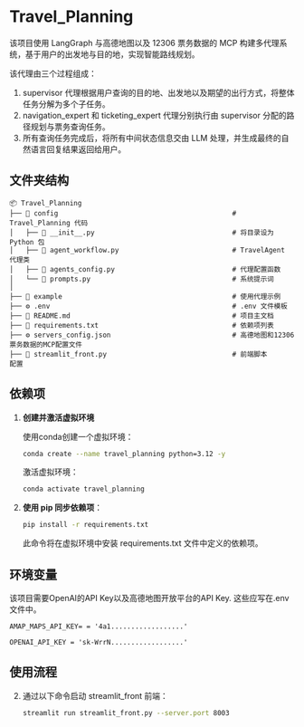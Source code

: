 # Travel_Planning
该项目使用 LangGraph 与高德地图以及 12306 票务数据的 MCP 构建多代理系统，基于用户的出发地与目的地，实现智能路线规划。

该代理由三个过程组成：
1. supervisor 代理根据用户查询的目的地、出发地以及期望的出行方式，将整体任务分解为多个子任务。
2. navigation_expert 和 ticketing_expert 代理分别执行由 supervisor 分配的路径规划与票务查询任务。
3. 所有查询任务完成后，将所有中间状态信息交由 LLM 处理，并生成最终的自然语言回复结果返回给用户。

## 文件夹结构

```plaintext
📦 Travel_Planning
├── 📁 config                                           # Travel_Planning 代码
│   ├── 📄 __init__.py                                  # 将目录设为 Python 包
│   ├── 📄 agent_workflow.py                            # TravelAgent 代理类
│   ├── 📄 agents_config.py                             # 代理配置函数
│   └── 📄 prompts.py                                   # 系统提示词
│
├── 📁 example                                          # 使用代理示例
├── ⚙️ .env                                             # .env 文件模板
├── 📄 README.md                                        # 项目主文档
├── 📄 requirements.txt                                 # 依赖项列表
├── ⚙️ servers_config.json                              # 高德地图和12306票务数据的MCP配置文件
├── 📄 streamlit_front.py                               # 前端脚本
配置
```

## 依赖项

1. **创建并激活虚拟环境**

    使用conda创建一个虚拟环境：

    ```bash
    conda create --name travel_planning python=3.12 -y
    ```

    激活虚拟环境：
     
     ```bash
    conda activate travel_planning
    ```

2. **使用 pip 同步依赖项**：

    ```bash
    pip install -r requirements.txt
    ```
    
    此命令将在虚拟环境中安装 requirements.txt 文件中定义的依赖项。

## 环境变量

该项目需要OpenAI的API Key以及高德地图开放平台的API Key. 这些应写在.env文件中。

`AMAP_MAPS_API_KEY= = '4a1..................'`

`OPENAI_API_KEY = 'sk-WrrN..................'`


## 使用流程

2. 通过以下命令启动 streamlit_front 前端：
    ```bash
    streamlit run streamlit_front.py --server.port 8003
    ```
